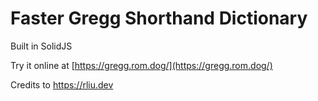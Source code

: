 # Faster Gregg Shorthand Dictionary

Built in SolidJS

Try it online at [https://gregg.rom.dog/](https://gregg.rom.dog/)

Credits to https://rliu.dev
